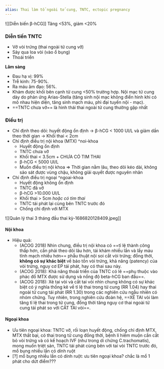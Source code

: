 ```yaml
---
alias: Thai làm tổ ngoài tử cung, TNTC, ectopic pregnancy
---
```

![[Diễn biến β-hCG]]
Tăng <53%, giảm <20%
### Diễn tiến TNTC
- Vỡ vòi trứng (thai ngoài tử cung vỡ)
- Sảy qua loa vòi (vào ổ bụng)
- Thoái triển

**Lâm sàng**
- Đau hạ vị: 99%  
- Trễ kinh: 75-90%.  
- Ra máu âm đạo: 56%.  
- Khám được khối bên cạnh tử cung <50% trường hợp. Nội mạc tử cung dày do phản ứng Arias-Stella (tăng sinh nội mạc không điển hình khi có mô nhau hiện diện, tăng sinh mạch máu, phì đại tuyến nội - mạc). 
- ==TNTC chưa vỡ== là hình thái thai ngoài tử cung thường gặp nhất


### Điều trị
- Chỉ định theo dõi: huyết động ổn định → β-hCG < 1000 UI/L và giảm dần theo thời gian → Khối thai < 2cm
- Chỉ định điều trị nội khoa (MTX) ^noi-khoa
	- Huyết động ổn định
	- TNTC chưa vỡ
	- Khối thai < 3.5cm + CHƯA CÓ TIM THAI
	- β-hCG < 5000 UI/L
	- Muốn điều trị nội khoa
	 ⇒ Thời gian nằm lâu, theo dõi kéo dài, không sảo sát được vùng chậu, không giải quyết được nguyên nhân
- Chỉ định điều trị ngoại ^ngoai-khoa
	- Huyết động không ổn định
	- TNTC đã vỡ
	- β-hCG >10.000 UI/L
	- Khối thai > 5cm _hoặc có tim thai_
	- TNTC tái phát lại cùng bên TNTC trước đó
	- Chống chỉ định với MTX


![[Quản lý thai 3 tháng đầu thai kỳ-1686820128409.jpeg]]


#### Nội khoa
- Hiệu quả:
	- (ACOG 2018) Nhìn chung, điều trị nội khoa có ==tỉ lệ thành công thấp hơn, cần phải theo dõi lâu hơn, tái khám nhiều lần và lấy máu tĩnh mạch nhiều hơn== phẫu thuật nội soi cắt vòi trứng; đồng thời, **không có sự khác biệt** về bảo tồn vòi trứng, khả năng (patency) của vòi trứng, nguy cơ EP tái phát, hay có thai sau này.
	- (ACOG 2018): Khả năng thoái triển của TNTC có lẽ ==phụ thuộc vào phác đồ MTX được sử dụng và nồng độ beta-hCG ban đầu==.
	- (ACOG 2018): Xẻ tai vòi và cắt tai vòi nhìn chung không có sự khác biệt có ý nghĩa thống kê về tỉ lệ thai trong tử cung (RR 1.04) hay thai ngoài tử cung tái phát (RR 1.30) trong các nghiên cứu ngẫu nhiên có nhóm chứng. Tuy nhiên, trong nghiên cứu đoàn hệ, ==XẺ TAI vòi làm tăng tỉ lệ thai trong tử cung, đồng thời tăng nguy cơ thai ngoài tử cung tái phát so với CẮT TAI vòi==.
#### Ngoại khoa
- Ưu tiên ngoại khoa: TNTC vỡ, rối loạn huyết động, chống chỉ định MTX, MTX thất bại, có thai trong tử cung đồng thời, bệnh lí hiếm muộn cần cắt bỏ vòi trứng và có kế hoạch IVF (như trong di chứng C.trachomatis), mong muốn triệt sản, TNTC tái phát cùng bên với tai vòi TNTC trước đó, mổ bụng nhiều lần có dính ruột
- [?] mổ bụng nhiều lần có dính ruột: ưu tiên ngoại khoa? chắc là mổ 1 phát cho dứt điểm???

